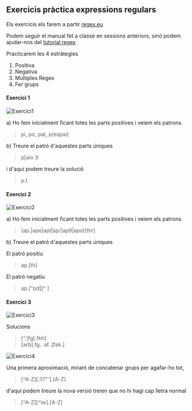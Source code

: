 ## Exercicis pràctica expressions regulars

Els exercicis els farem a partir [regex.eu](http://regex.sketchengine.eu "regex.eu")

Podem seguir el manual fet a classe en sessions anteriors, sinò podem ajudar-nos del [tutorial regex](https://www.sketchengine.eu/guide/regular-expressions/ "tutorial regex")

Practicarem les 4 estràtegies
 1. Positiva
 2. Negativa
 3. Múltiples Regex
 4. Fer grups

#### Exercici 1

![Exercici1](ex1.png "Exercici1")

a) Ho fem inicialment ficant totes les parts positives i veiem els patrons.

 > pi, po, pat, p(espai)

b) Treure el patró d'aquestes parts úniques

 > p[aio ]t

 i d'aqui podem treure la solució

 > p.t


#### Exercici 2

![Exercici2](ex2.png "Exercici2")


a) Ho fem inicialment ficant totes les parts positives i veiem els patrons.

 > (ap.|ape|apt|ap\/|ap9|apo)[thr]

b) Treure el patró d'aquestes parts úniques

El patró positiu 

> ap.[th]

El patró negatiu

> ap.[^pd][^ ]

#### Exercici 3

![Exercici3](ex3.png "Exercici3")


Solucions 

> [^.]fg[.fkh]  
> [arb].fg..
> af..[fak.]




![Exercici4](ex4.png "Exercici4")

Una primera aproximació, mirant de concatenar grups per agafar-ho tot, 

> [^A-Z][.!)?"'].[A-Z]

d'aqui podem treure la nova versió treien que no hi hagi cap lletra normal

> [^A-Z][^\w].[A-Z]